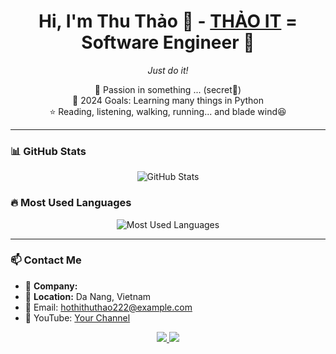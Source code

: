 <h1 align="center">Hi, I'm Thu Thảo 👋 - <a href="https://github.com/ThanhLa1802">THẢO IT</a> = Software Engineer 🌻</h1>

<p align="center">
  <em>Just do it!</em>
</p>

<p align="center">
  📌 Passion in something ... (secret🤫) <br>
  💪 2024 Goals: Learning many things in Python <br>
  ⭐ Reading, listening, walking, running... and blade wind😆
</p>

---

### 📊 GitHub Stats

<p align="center">
  <img src="https://github-readme-stats.vercel.app/api?username=your-github-username&show_icons=true&theme=default" alt="GitHub Stats" />
</p>

### 🔥 Most Used Languages

<p align="center">
  <img src="https://github-readme-stats.vercel.app/api/top-langs/?username=your-github-username&layout=compact&langs_count=10&theme=default" alt="Most Used Languages" />
</p>

---

### 📫 Contact Me
- 🏢 **Company:** 
- 📍 **Location:** Da Nang, Vietnam
- 📧 Email: hothithuthao222@example.com
- 🎥 YouTube: [Your Channel](https://www.youtube.com/your-channel)

<p align="center">
  <a href="https://github.com/your-github-username">
    <img src="https://img.shields.io/github/followers/your-github-username?label=Follow&style=social" />
  </a>
  <a href="https://www.youtube.com/your-channel">
    <img src="https://img.shields.io/youtube/channel/subscribers/your-channel-id?label=Subscribe&style=social" />
  </a>
</p>
